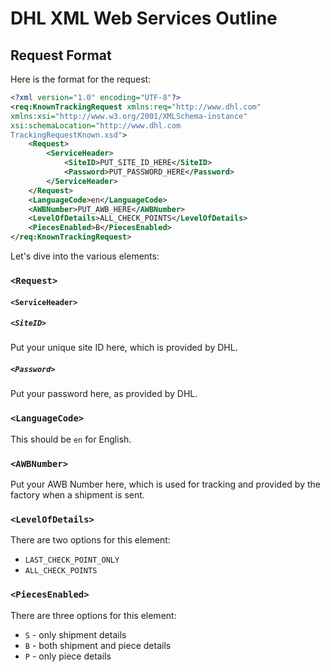 # DHL XML Web Services Outline

## Request Format

Here is the format for the request:

```xml
<?xml version="1.0" encoding="UTF-8"?>
<req:KnownTrackingRequest xmlns:req="http://www.dhl.com" 
xmlns:xsi="http://www.w3.org/2001/XMLSchema-instance" 
xsi:schemaLocation="http://www.dhl.com
TrackingRequestKnown.xsd">
	<Request>
		<ServiceHeader>
            <SiteID>PUT_SITE_ID_HERE</SiteID>
            <Password>PUT_PASSWORD_HERE</Password>
		</ServiceHeader>
	</Request>
	<LanguageCode>en</LanguageCode>
	<AWBNumber>PUT_AWB_HERE</AWBNumber>
	<LevelOfDetails>ALL_CHECK_POINTS</LevelOfDetails>
	<PiecesEnabled>B</PiecesEnabled> 
</req:KnownTrackingRequest>
```

Let's dive into the various elements:

### `<Request>`
#### `<ServiceHeader>`
##### `<SiteID>`
Put your unique site ID here, which is provided by DHL.

##### `<Password>`
Put your password here, as provided by DHL.

### `<LanguageCode>`
This should be `en` for English.

### `<AWBNumber>`
Put your AWB Number here, which is used for tracking and provided by the factory when a shipment is sent.

### `<LevelOfDetails>`
There are two options for this element:
- `LAST_CHECK_POINT_ONLY`
- `ALL_CHECK_POINTS`

### `<PiecesEnabled>`
There are three options for this element:
- `S` - only shipment details
- `B` - both shipment and piece details
- `P` - only piece details